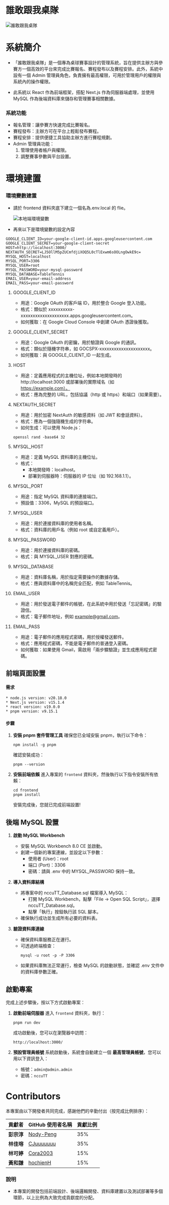 # 誰敢跟我桌隊

![誰敢跟我桌隊](https://github.com/Nody-Peng/NccuTT/blob/main/frontend/public/nccuTT_home.png?raw=true)

# 系統簡介

- 「誰敢跟我桌隊」是一個專為桌球賽事設計的管理系統，旨在提供主辦方與參賽方一個高效的平台來完成比賽報名、賽程發布以及賽程安排。此外，系統中設有一個 Admin 管理員角色，負責擁有最高權限，可用於管理用戶的權限與系統內的操作權限。

- 此系統以 React 作為前端框架，搭配 Next.js 作為伺服器端處理，並使用 MySQL 作為後端資料庫來儲存和管理賽事相關數據。

### 系統功能

- 報名管理：讓參賽方快速完成比賽報名。
- 賽程發布：主辦方可在平台上輕鬆發布賽程。
- 賽程安排：提供便捷工具協助主辦方進行賽程規劃。
- Admin 管理員功能：
  1. 管理使用者帳戶與權限。
  2. 調整賽事參數與平台設置。

# 環境建置

### 環境變數建置

- 請於 frontend 資料夾底下建立一個名為.env.local 的 flie。

  ![本地端環境變數](https://github.com/Nody-Peng/NccuTT/blob/main/pictures/local%E7%92%B0%E5%A2%83%E8%AE%8A%E6%95%B8.jpg?raw=true)

- 再來以下是環境變數的設定內容

```
GOOGLE_CLIENT_ID=your-google-client-id.apps.googleusercontent.com
GOOGLE_CLIENT_SECRET=your-google-client-secret
HOST=http://localhost:3000/
NEXTAUTH_SECRET=LJ5OllM5pZUCmfdjiXOQ5L0cTlExwm6sOOLngOwkE9c=
MYSQL_HOST=localhost
MYSQL_PORT=3306
MYSQL_USER=root
MYSQL_PASSWORD=your-mysql-password
MYSQL_DATABASE=TableTennis
EMAIL_USER=your-email-address
EMAIL_PASS=your-email-password
```

1. GOOGLE_CLIENT_ID

   - 用途：Google OAuth 的客戶端 ID，用於整合 Google 登入功能。
   - 格式：類似於 xxxxxxxxxx-xxxxxxxxxxxxxxxxxxxx.apps.googleusercontent.com。
   - 如何獲取：在 Google Cloud Console 中創建 OAuth 憑證後獲取。

2. GOOGLE_CLIENT_SECRET

   - 用途：Google OAuth 的密鑰，用於驗證與 Google 的通訊。
   - 格式：類似於隨機字符串，如 GOCSPX-xxxxxxxxxxxxxxxxxxxxx。
   - 如何獲取：與 GOOGLE_CLIENT_ID 一起生成。

3. HOST

   - 用途：定義應用程式的主機位址，例如本地開發時的 http://localhost:3000 或部署後的實際域名（如 https://example.com）。
   - 格式：應為完整的 URL，包括協議（http 或 https）和端口（如果需要）。

4. NEXTAUTH_SECRET

   - 用途：用於加密 NextAuth 的敏感資料（如 JWT 和會話資料）。
   - 格式：應為一個強隨機生成的字符串。
   - 如何生成：可以使用 Node.js：

   ```
   openssl rand -base64 32
   ```

5. MYSQL_HOST

   - 用途：定義 MySQL 資料庫的主機位址。
   - 格式：
     - 本地開發時：localhost。
     - 部署到伺服器時：伺服器的 IP 位址（如 192.168.1.1）。

6. MYSQL_PORT

   - 用途：指定 MySQL 資料庫的連接端口。
   - 預設值：3306，MySQL 的預設端口。

7. MYSQL_USER

   - 用途：用於連接資料庫的使用者名稱。
   - 格式：資料庫的用戶名（例如 root 或自定義用戶）。

8. MYSQL_PASSWORD

   - 用途：用於連接資料庫的密碼。
   - 格式：與 MYSQL_USER 對應的密碼。

9. MYSQL_DATABASE

   - 用途：資料庫名稱，用於指定需要操作的數據存儲。
   - 格式：應與資料庫中的名稱完全匹配，例如 TableTennis。

10. EMAIL_USER

    - 用途：用於發送電子郵件的帳號，在此系統中用於發送「忘記密碼」的驗證信。
    - 格式：電子郵件地址，例如 example@gmail.com。

11. EMAIL_PASS

    - 用途：電子郵件的應用程式密碼，用於授權發送郵件。
    - 格式：應用程式密碼，不能是電子郵件的普通登入密碼。
    - 如何獲取：如果使用 Gmail，需啟用「兩步驟驗證」並生成應用程式密碼。

## 前端頁面設置

#### 需求

```
* node.js version: v20.18.0
* Next.js version: v15.1.4
* react version: v19.0.0
* pnpm version: v9.15.1
```

#### 步驟

1. **安裝 pnpm 套件管理工具** 確保您已全域安裝 pnpm，執行以下命令：

   ```
   npm install -g pnpm
   ```

   確認安裝成功：

   ```
   pnpm --version
   ```

2. **安裝前端依賴** 進入專案的 `frontend` 資料夾，然後執行以下指令安裝所有依賴：

   ```
   cd frontend
   pnpm install
   ```

   安裝完成後，您就已完成前端設置!

## 後端 MySQL 設置

1.  **啟動 MySQL Workbench**

    - 安裝 MySQL Workbench 8.0 CE 並啟動。
    - 創建一個新的專案連線，並設定以下參數：
      - 使用者 (User)：root
      - 端口 (Port)：3306
      - 密碼：請與 .env 中的 MYSQL_PASSWORD 保持一致。

2.  **導入資料庫結構**

    - 將專案中的 nccuTT_Database.sql 檔案導入 MySQL：
      - 打開 MySQL Workbench，點擊「File → Open SQL Script」，選擇 nccuTT_Database.sql。
      - 點擊「執行」按鈕執行該 SQL 腳本。
    - 確保執行成功並生成所有必要的資料表。

3.  **驗證資料庫連線**

    - 確保資料庫服務正在運行。
    - 可透過終端檢查：
      ```
      mysql -u root -p -P 3306
      ```
    - 如果資料庫無法正常運行，檢查 MySQL 的啟動狀態，並確認 .env 文件中的資料庫參數正確。

## 啟動專案

完成上述步驟後，按以下方式啟動專案：

1. **啟動前端伺服器** 進入 `frontend` 資料夾，執行：

   ```
   pnpm run dev
   ```

   成功啟動後，您可以在瀏覽器中訪問：

   ```
   http://localhost:3000/
   ```

2. **預設管理員帳號** 系統啟動後，系統會自動建立一個 **最高管理員帳號**，您可以用以下資訊登入：

   - 帳號：`admin@admin.admin`
   - 密碼：`nccuTT`

# Contributors

本專案由以下開發者共同完成，感謝他們的辛勤付出（按完成比例排序）：

| 貢獻者     | GitHub 使用者名稱                         | 貢獻比例 |
| ---------- | ----------------------------------------- | -------- |
| **彭宗淳** | [Nody-Peng](https://github.com/Nody-Peng) | 35%      |
| **林佳瑢** | [CJuuuuuuu](https://github.com/CJuuuuuuu) | 35%      |
| **林可婷** | [Cora2003](https://github.com/Cora2003)   | 15%      |
| **黃和謙** | [hochienH](https://github.com/hochienH)   | 15%      |

### 說明

- 本專案的開發包括前端設計、後端邏輯開發、資料庫建置以及測試部署等多個環節，以上比例為大致完成貢獻度的分配。
